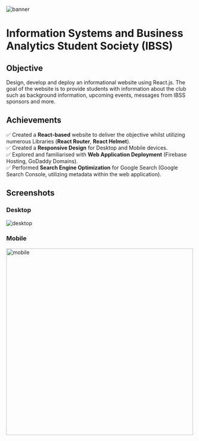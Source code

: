 ![banner](https://i.imgur.com/btzwxP5.jpg)

# Information Systems and Business Analytics Student Society (IBSS)
## Objective
Design, develop and deploy an informational website using React.js. The goal of the website is to provide students with information about the club such as background information, upcoming events, messages from IBSS sponsors and more.

## Achievements
✅ Created a **React-based** website to deliver the objective whilst utilizing numerous Libraries (**React Router**, **React Helmet**).<br/>
✅ Created a **Responsive Design** for Desktop and Mobile devices.<br/>
✅ Explored and familiarised with **Web Application Deployment** (Firebase Hosting, GoDaddy Domains).<br/>
✅ Performed **Search Engine Optimization** for Google Search (Google Search Console, utilizing metadata within the web application).

## Screenshots
### Desktop
![desktop](https://i.imgur.com/6U8wmw2.png)
### Mobile
<img src="https://i.imgur.com/8FZyiB7.png" alt="mobile" width="500"/>
